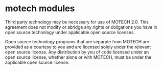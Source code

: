 motech modules
==============
Third party technology may be necessary for use of MOTECH 2.0.  This agreement
does not modify or abridge any rights or obligations you have in open source
technology under applicable open source licenses.

Open source technology programs that are separate from MOTECH are provided as a
courtesy to you and are licensed solely under the relevant open source license.
Any distribution by you of code licensed under an open source license, whether
alone or with MOTECH, must be under the applicable open source license.
